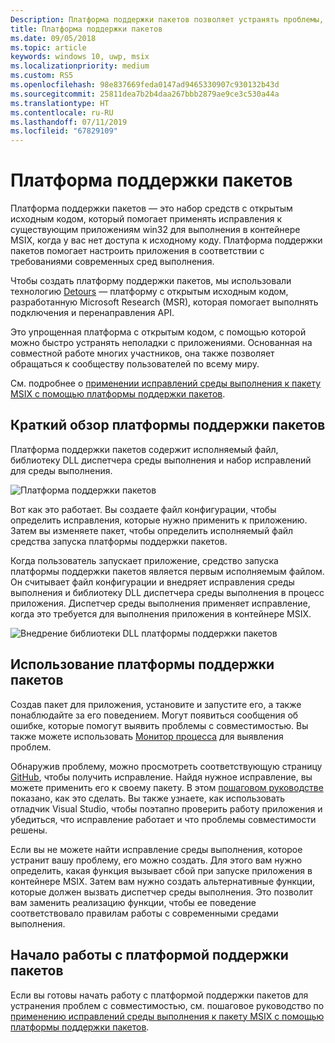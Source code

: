 ```yaml
---
Description: Платформа поддержки пакетов позволяет устранять проблемы, препятствующие выполнению классических приложений в контейнере MSIX.
title: Платформа поддержки пакетов
ms.date: 09/05/2018
ms.topic: article
keywords: windows 10, uwp, msix
ms.localizationpriority: medium
ms.custom: RS5
ms.openlocfilehash: 98e837669feda0147ad9465330907c930132b43d
ms.sourcegitcommit: 25811dea7b2b4daa267bbb2879ae9ce3c530a44a
ms.translationtype: HT
ms.contentlocale: ru-RU
ms.lasthandoff: 07/11/2019
ms.locfileid: "67829109"
---
```

# <a name="package-support-framework"></a>Платформа поддержки пакетов

Платформа поддержки пакетов — это набор средств с открытым исходным кодом, который помогает применять исправления к существующим приложениям win32 для выполнения в контейнере MSIX, когда у вас нет доступа к исходному коду. Платформа поддержки пакетов помогает настроить приложения в соответствии с требованиями современных сред выполнения.

Чтобы создать платформу поддержки пакетов, мы использовали технологию [Detours](https://www.microsoft.com/en-us/research/project/detours) — платформу с открытым исходным кодом, разработанную Microsoft Research (MSR), которая помогает выполнять подключения и перенаправления API.

Это упрощенная платформа с открытым кодом, с помощью которой можно быстро устранять неполадки с приложениями. Основанная на совместной работе многих участников, она также позволяет обращаться к сообществу пользователей по всему миру.

См. подробнее о [применении исправлений среды выполнения к пакету MSIX с помощью платформы поддержки пакетов](https://docs.microsoft.com/windows/uwp/porting/package-support-framework).

## <a name="a-quick-look-inside-of-the-package-support-framework"></a>Краткий обзор платформы поддержки пакетов

Платформа поддержки пакетов содержит исполняемый файл, библиотеку DLL диспетчера среды выполнения и набор исправлений для среды выполнения.

![Платформа поддержки пакетов](images/package-support-framework.png)

Вот как это работает. Вы создаете файл конфигурации, чтобы определить исправления, которые нужно применить к приложению. Затем вы изменяете пакет, чтобы определить исполняемый файл средства запуска платформы поддержки пакетов.

Когда пользователь запускает приложение, средство запуска платформы поддержки пакетов является первым исполняемым файлом. Он считывает файл конфигурации и внедряет исправления среды выполнения и библиотеку DLL диспетчера среды выполнения в процесс приложения. Диспетчер среды выполнения применяет исправление, когда это требуется для выполнения приложения в контейнере MSIX.

![Внедрение библиотеки DLL платформы поддержки пакетов](images/package-support-framework-2.png)

## <a name="how-to-use-the-package-support-framework"></a>Использование платформы поддержки пакетов

Создав пакет для приложения, установите и запустите его, а также понаблюдайте за его поведением. Могут появиться сообщения об ошибке, которые помогут выявить проблемы с совместимостью. Вы также можете использовать [Монитор процесса](https://docs.microsoft.com/sysinternals/downloads/procmon) для выявления проблем.

Обнаружив проблему, можно просмотреть соответствующую страницу [GitHub](https://github.com/Microsoft/MSIX-PackageSupportFramework/), чтобы получить исправление. Найдя нужное исправление, вы можете применить его к своему пакету. В этом [пошаговом руководстве](https://docs.microsoft.com/windows/uwp/porting/package-support-framework) показано, как это сделать. Вы также узнаете, как использовать отладчик Visual Studio, чтобы поэтапно проверить работу приложения и убедиться, что исправление работает и что проблемы совместимости решены.

Если вы не можете найти исправление среды выполнения, которое устранит вашу проблему, его можно создать. Для этого вам нужно определить, какая функция вызывает сбой при запуске приложения в контейнере MSIX. Затем вам нужно создать альтернативные функции, которые должен вызвать диспетчер среды выполнения. Это позволит вам заменить реализацию функции, чтобы ее поведение соответствовало правилам работы с современными средами выполнения.

## <a name="get-started-with-the-package-support-framework"></a>Начало работы с платформой поддержки пакетов

Если вы готовы начать работу с платформой поддержки пакетов для устранения проблем с совместимостью, см. пошаговое руководство по [применению исправлений среды выполнения к пакету MSIX с помощью платформы поддержки пакетов](https://docs.microsoft.com/windows/uwp/porting/package-support-framework).
